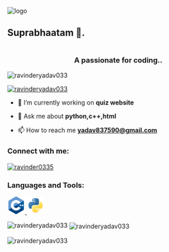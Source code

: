 ![logo](https://github.com/user-attachments/assets/eddab79f-2b30-4eb9-a7db-7ec0647ea230)


## Suprabhaatam 🙏.

<h1 align="center"  I'm Ravinder yadav</h1>
<h3 align="center">A passionate for coding..</h3>

<p align="left"> <img src="https://komarev.com/ghpvc/?username=ravinderyadav033&label=Profile%20views&color=0e75b6&style=flat" alt="ravinderyadav033" /> </p>

<p align="left"> <a href="https://github.com/ryo-ma/github-profile-trophy"><img src="https://github-profile-trophy.vercel.app/?username=ravinderyadav033" alt="ravinderyadav033" /></a> </p>

- 🔭 I’m currently working on **quiz website**

- 💬 Ask me about **python,c++,html**

- 📫 How to reach me **yadav837590@gmail.com**

<h3 align="left">Connect with me:</h3>
<p align="left">
<a href="https://kaggle.com/ravinder0335" target="blank"><img align="center" src="https://raw.githubusercontent.com/rahuldkjain/github-profile-readme-generator/master/src/images/icons/Social/kaggle.svg" alt="ravinder0335" height="30" width="40" /></a>
</p>

<h3 align="left">Languages and Tools:</h3>
<p align="left"> <a href="https://www.w3schools.com/cpp/" target="_blank" rel="noreferrer"> <img src="https://raw.githubusercontent.com/devicons/devicon/master/icons/cplusplus/cplusplus-original.svg" alt="cplusplus" width="40" height="40"/> </a> <a href="https://www.python.org" target="_blank" rel="noreferrer"> <img src="https://raw.githubusercontent.com/devicons/devicon/master/icons/python/python-original.svg" alt="python" width="40" height="40"/> </a> </p>

<p><img align="left" src="https://github-readme-stats.vercel.app/api/top-langs?username=ravinderyadav033&show_icons=true&locale=en&layout=compact" alt="ravinderyadav033" /></p>

<p>&nbsp;<img align="center" src="https://github-readme-stats.vercel.app/api?username=ravinderyadav033&show_icons=true&locale=en" alt="ravinderyadav033" /></p>

<p><img align="center" src="https://github-readme-streak-stats.herokuapp.com/?user=ravinderyadav033&" alt="ravinderyadav033" /></p>
